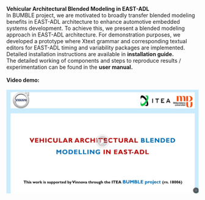 <b>Vehicular Architectural Blended Modeling in EAST-ADL</b> <br>
In BUMBLE project, we are motivated to broadly transfer blended modeling benefits in EAST-ADL architecture to enhance automotive embedded systems development. To achieve this, we present a blended modeling approach in EAST-ADL architecture. For demonstration purposes, we developed a prototype where Xtext grammar and corresponding textual editors for EAST-ADL timing and variability packages are implemented. <br>
Detailed installation instructions are available in <b> installation guide.</b><br>
The detailed working of components and steps to reproduce results / experimentation can be found in the <b> user manual. </b> <br><br> 
<b>Video demo:</b> <br><br>
[<img src="https://github.com/MDH-BUMBLE/EASTADL-Blended/blob/main/blend.png">]( https://drive.google.com/file/d/1HTrXkQ7M6jPnkFq8RgZ9tDoSNSa5wk_f/view?usp=share_link)
